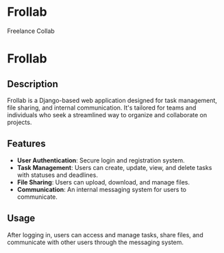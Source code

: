 # Frollab
Freelance Collab
# Frollab

## Description
Frollab is a Django-based web application designed for task management, file sharing, and internal communication. It's tailored for teams and individuals who seek a streamlined way to organize and collaborate on projects.

## Features
- **User Authentication**: Secure login and registration system.
- **Task Management**: Users can create, update, view, and delete tasks with statuses and deadlines.
- **File Sharing**: Users can upload, download, and manage files.
- **Communication**: An internal messaging system for users to communicate.

## Usage
After logging in, users can access and manage tasks, share files, and communicate with other users through the messaging system.
